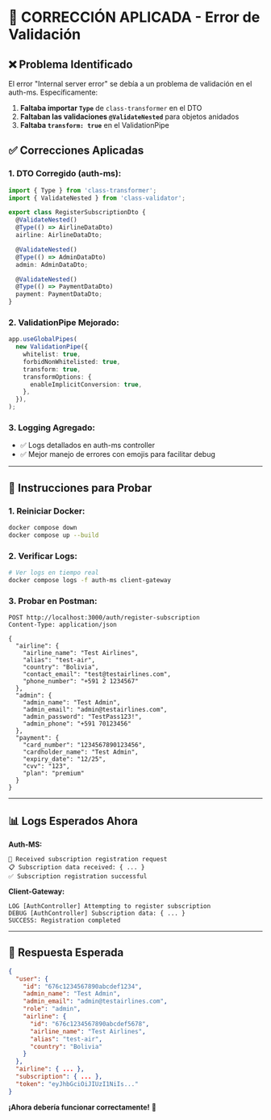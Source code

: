 # 🔧 CORRECCIÓN APLICADA - Error de Validación

## ❌ **Problema Identificado**
El error "Internal server error" se debía a un problema de validación en el auth-ms. Específicamente:

1. **Faltaba importar `Type`** de `class-transformer` en el DTO
2. **Faltaban las validaciones `@ValidateNested`** para objetos anidados  
3. **Faltaba `transform: true`** en el ValidationPipe

## ✅ **Correcciones Aplicadas**

### **1. DTO Corregido (auth-ms):**
```typescript
import { Type } from 'class-transformer';
import { ValidateNested } from 'class-validator';

export class RegisterSubscriptionDto {
  @ValidateNested()
  @Type(() => AirlineDataDto)
  airline: AirlineDataDto;

  @ValidateNested()
  @Type(() => AdminDataDto)
  admin: AdminDataDto;

  @ValidateNested()
  @Type(() => PaymentDataDto)
  payment: PaymentDataDto;
}
```

### **2. ValidationPipe Mejorado:**
```typescript
app.useGlobalPipes(
  new ValidationPipe({
    whitelist: true,
    forbidNonWhitelisted: true,
    transform: true,
    transformOptions: {
      enableImplicitConversion: true,
    },
  }),
);
```

### **3. Logging Agregado:**
- ✅ Logs detallados en auth-ms controller
- ✅ Mejor manejo de errores con emojis para facilitar debug

---

## 🚀 **Instrucciones para Probar**

### **1. Reiniciar Docker:**
```bash
docker compose down
docker compose up --build
```

### **2. Verificar Logs:**
```bash
# Ver logs en tiempo real
docker compose logs -f auth-ms client-gateway
```

### **3. Probar en Postman:**
```http
POST http://localhost:3000/auth/register-subscription
Content-Type: application/json

{
  "airline": {
    "airline_name": "Test Airlines",
    "alias": "test-air",
    "country": "Bolivia", 
    "contact_email": "test@testairlines.com",
    "phone_number": "+591 2 1234567"
  },
  "admin": {
    "admin_name": "Test Admin",
    "admin_email": "admin@testairlines.com", 
    "admin_password": "TestPass123!",
    "admin_phone": "+591 70123456"
  },
  "payment": {
    "card_number": "1234567890123456",
    "cardholder_name": "Test Admin",
    "expiry_date": "12/25",
    "cvv": "123",
    "plan": "premium"
  }
}
```

---

## 📊 **Logs Esperados Ahora**

**Auth-MS:**
```
🎯 Received subscription registration request
📋 Subscription data received: { ... }
✅ Subscription registration successful
```

**Client-Gateway:**
```
LOG [AuthController] Attempting to register subscription
DEBUG [AuthController] Subscription data: { ... }
SUCCESS: Registration completed
```

---

## 🎯 **Respuesta Esperada**

```json
{
  "user": {
    "id": "676c1234567890abcdef1234",
    "admin_name": "Test Admin",
    "admin_email": "admin@testairlines.com",
    "role": "admin",
    "airline": {
      "id": "676c1234567890abcdef5678",
      "airline_name": "Test Airlines",
      "alias": "test-air",
      "country": "Bolivia"
    }
  },
  "airline": { ... },
  "subscription": { ... },
  "token": "eyJhbGciOiJIUzI1NiIs..."
}
```

**¡Ahora debería funcionar correctamente!** 🎉
